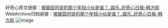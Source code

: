 好奇心原文链接：[接替囧司徒的那个年轻小伙是谁？_娱乐_好奇心日报-韩方航](https://www.qdaily.com/articles/8042.html)
WebArchive归档链接：[接替囧司徒的那个年轻小伙是谁？_娱乐_好奇心日报-韩方航](http://web.archive.org/web/20190623151927/https://www.qdaily.com/articles/8042.html)
![image](http://ww3.sinaimg.cn/large/007d5XDply1g3vce7inicj30u02jfqs1)